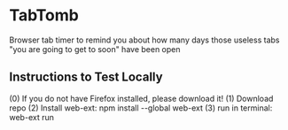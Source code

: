 # TabTomb

Browser tab timer to remind you about how many days those useless tabs "you are going to get to soon" have been open

## Instructions to Test Locally

(0) If you do not have Firefox installed, please download it!
(1) Download repo
(2) Install web-ext: npm install --global web-ext
(3) run in terminal: web-ext run
